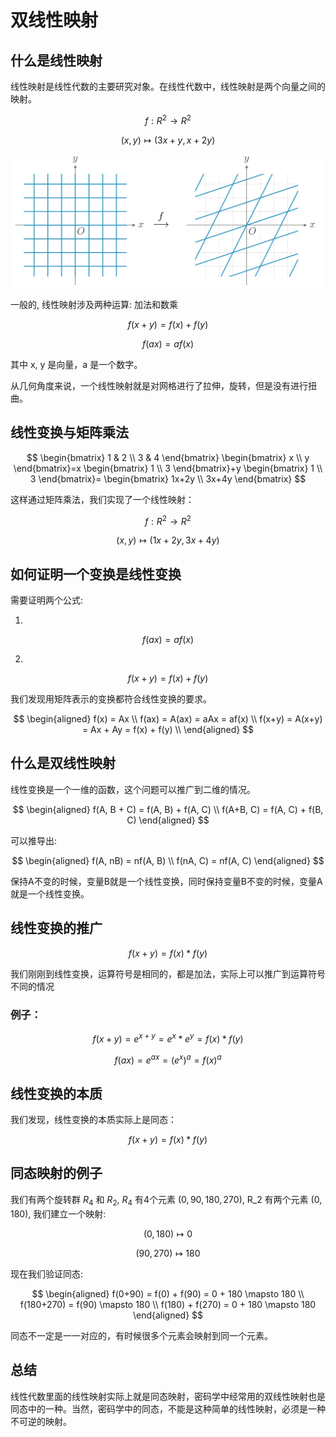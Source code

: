 # 双线性映射

## 什么是线性映射

线性映射是线性代数的主要研究对象。在线性代数中，线性映射是两个向量之间的映射。

$$
f: R^2 \rightarrow R^2
$$

$$
(x, y)\mapsto(3x+y, x+2y)
$$

![alt text](img/linemap.jpg)

一般的, 线性映射涉及两种运算: 加法和数乘

$$
f(x+y) = f(x) + f(y)
$$

$$
f(ax) = af(x)
$$

其中 x, y 是向量，a 是一个数字。

从几何角度来说，一个线性映射就是对网格进行了拉伸，旋转，但是没有进行扭曲。

## 线性变换与矩阵乘法

$$
\begin{bmatrix}
1 & 2 \\
3 & 4
\end{bmatrix}
\begin{bmatrix}
x \\
y
\end{bmatrix}=x
\begin{bmatrix}
1 \\
3
\end{bmatrix}+y
\begin{bmatrix}
1 \\
3
\end{bmatrix}=
\begin{bmatrix}
1x+2y \\
3x+4y
\end{bmatrix}
$$

这样通过矩阵乘法，我们实现了一个线性映射：

$$
f: R^2 \rightarrow R^2
$$

$$
(x, y)\mapsto(1x+2y, 3x+4y)
$$

## 如何证明一个变换是线性变换

需要证明两个公式:

1. 
$$
f(ax) = af(x)
$$

2.
$$
f(x+y) = f(x) + f(y)
$$

我们发现用矩阵表示的变换都符合线性变换的要求。

$$
\begin{aligned}
f(x) = Ax \\
f(ax) = A(ax) = aAx = af(x) \\
f(x+y) = A(x+y) = Ax + Ay = f(x) + f(y) \\
\end{aligned}
$$


## 什么是双线性映射

线性变换是一个一维的函数，这个问题可以推广到二维的情况。

$$
\begin{aligned}
f(A, B + C) = f(A, B) + f(A, C) \\
f(A+B, C) = f(A, C) + f(B, C)
\end{aligned}
$$

可以推导出:

$$
\begin{aligned}
f(A, nB) = nf(A, B) \\
f(nA, C) = nf(A, C)
\end{aligned}
$$

保持A不变的时候，变量B就是一个线性变换，同时保持变量B不变的时候，变量A就是一个线性变换。

## 线性变换的推广

$$
f(x+y) = f(x)*f(y)
$$

我们刚刚到线性变换，运算符号是相同的，都是加法，实际上可以推广到运算符号不同的情况

### 例子：

$$
f(x+y) = e^{x+y} = e^x * e^y = f(x) * f(y)
$$

$$
f(ax) = e^{ax} = (e^x)^a = f(x)^a
$$

## 线性变换的本质

我们发现，线性变换的本质实际上是同态：

$$
f(x+y) = f(x)*f(y)
$$

## 同态映射的例子

我们有两个旋转群 $R_4$ 和  $R_2$, $R_4$  有4个元素 $(0, 90, 180, 270)$, R_2 有两个元素 $(0, 180)$, 我们建立一个映射:

$$
(0, 180) \mapsto 0
$$

$$
(90, 270) \mapsto 180
$$

现在我们验证同态:

$$
\begin{aligned}
f(0+90) = f(0) + f(90) = 0 + 180  \mapsto 180 \\
f(180+270) = f(90) \mapsto 180 \\
f(180) + f(270) = 0 + 180 \mapsto 180
\end{aligned}
$$

同态不一定是一一对应的，有时候很多个元素会映射到同一个元素。

## 总结

线性代数里面的线性映射实际上就是同态映射，密码学中经常用的双线性映射也是同态中的一种。当然，密码学中的同态，不能是这种简单的线性映射，必须是一种不可逆的映射。